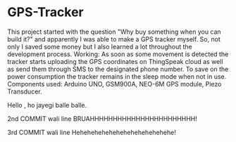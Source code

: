 # GPS-Tracker
This project started with the question "Why buy something when you can build it?" and apparently I was able to make a GPS tracker myself. So, not only I saved some money but I also learned a lot throughout the development process. Working: As soon as some movement is detected the tracker starts uploading the GPS coordinates on ThingSpeak cloud as well as send them through SMS to the designated phone number. To save on the power consumption the tracker remains in the sleep mode when not in use. Components used: Arduino UNO, GSM900A, NEO-6M GPS module, Piezo Transducer.

Hello , ho jayegi balle balle.


2nd COMMIT wali line BRUAHHHHHHHHHHHHHHHHHHHHHHH!

3rd COMMIT wali line Hehehehehehehehehehehehehehe!
